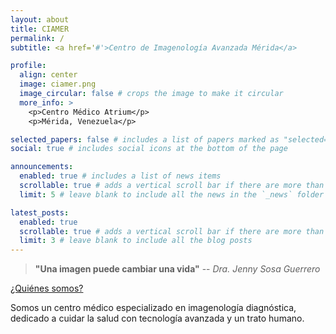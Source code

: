 ```yaml
---
layout: about
title: CIAMER
permalink: /
subtitle: <a href='#'>Centro de Imagenología Avanzada Mérida</a>

profile:
  align: center
  image: ciamer.png
  image_circular: false # crops the image to make it circular
  more_info: >
    <p>Centro Médico Atrium</p>
    <p>Mérida, Venezuela</p>

selected_papers: false # includes a list of papers marked as "selected={true}"
social: true # includes social icons at the bottom of the page

announcements:
  enabled: true # includes a list of news items
  scrollable: true # adds a vertical scroll bar if there are more than 3 news items
  limit: 5 # leave blank to include all the news in the `_news` folder

latest_posts:
  enabled: true
  scrollable: true # adds a vertical scroll bar if there are more than 3 new posts items
  limit: 3 # leave blank to include all the blog posts
---
```


> **"Una imagen puede cambiar una vida"** 
-- *Dra. Jenny Sosa Guerrero*

<a href='#'>¿Quiénes somos?</a>

Somos un centro médico especializado en imagenología diagnóstica, dedicado a cuidar la salud con tecnología avanzada y un trato humano. 

